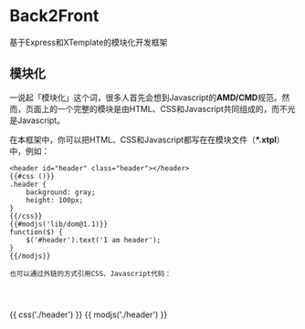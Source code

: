 # Back2Front
基于Express和XTemplate的模块化开发框架


## 模块化

一说起「模块化」这个词，很多人首先会想到Javascript的**AMD/CMD**规范。然而，页面上的一个完整的模块是由HTML、CSS和Javascript共同组成的，而不光是Javascript。

在本框架中，你可以把HTML、CSS和Javascript都写在在模块文件（**\*.xtpl**）中，例如：

```
<header id="header" class="header"></header>
{{#css ()}}
.header {
	background: gray;
	height: 100px;
}
{{/css}}
{{#modjs('lib/dom@1.1)}}
function($) {
	$('#header').text('I am header');
}
{{/modjs}}

也可以通过外链的方式引用CSS、Javascript代码：

```
<header id="header" class="header"></header>
{{ css('./header') }}
{{ modjs('./header') }}
